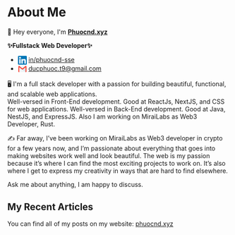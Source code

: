 # About Me

👋 Hey everyone, I'm <b>[Phuocnd.xyz](https://phuocnd.xyz)</b> <br>

<b>✨Fullstack Web Developer✨</b>

- <img align="center" src="./images/icon/linkedin.png" title = "Twitter" alt="" height="20" /> [in/phuocnd-sse](https://www.linkedin.com/in/phuocnd-sse/) 
- <img align="center" src="./images/icon/mail.webp" title = "Twitter" alt="" height="20" /> ducphuoc.t9@gmail.com

🖥️ I'm a full stack developer with a passion for building beautiful, functional, and scalable web applications. <br>
Well-versed in Front-End development. Good at ReactJs, NextJS, and CSS for web applications.
Well-versed in Back-End development. Good at Java, NestJS, and ExpressJS.
Also I am working on MiraiLabs as Web3 Developer, Rust. 

✍️ Far away, I’ve been working on MiraiLabs as Web3 developer in crypto for a few years now, and I’m passionate about everything that goes into making websites work well and look beautiful. The web is my passion because it’s where I can find the most exciting projects to work on. It’s also where I get to express my creativity in ways that are hard to find elsewhere.

Ask me about anything, I am happy to discuss.

## My Recent Articles

You can find all of my posts on my website: [phuocnd.xyz](https://phuocnd.xyz)
